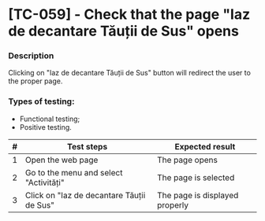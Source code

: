 # **[TC-059] - Check that the page "Iaz de decantare Tăuții de Sus" opens**

### **Description**

Clicking on "Iaz de decantare Tăuții de Sus" button will redirect the user to the proper page.

### **Types of testing:**

- Functional testing;
- Positive testing.

| #   | **Test steps**                            | **Expected result**            |
| --- | ----------------------------------------- | ------------------------------ |
| 1   | Open the web page                         | The page opens                 |
| 2   | Go to the menu and select "Activități"    | The page is selected           |
| 3   | Click on "Iaz de decantare Tăuții de Sus" | The page is displayed properly |
